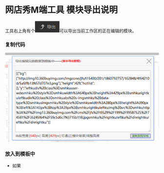 # 网店秀M端工具 模块导出说明

工具右上角有个![](/assets/11.png)可以导出当前工作区的正在编辑的模块。

### 复制代码

![](/assets/20180118094110.png)

### 放入到模板中

* 如果



